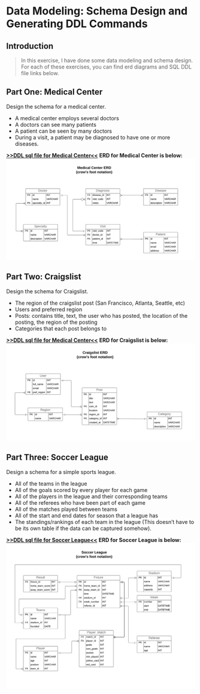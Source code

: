 # Data Modeling: Schema Design and Generating DDL Commands

## Introduction

> In this exercise, I have done some data modeling and schema design. For each of these exercises, you can find erd diagrams and SQL DDL file links below.

## Part One: Medical Center

Design the schema for a medical center.

* A medical center employs several doctors
* A doctors can see many patients
* A patient can be seen by many doctors
* During a visit, a patient may be diagnosed to have one or more diseases.

**[>>DDL sql file for Medical Center<<](ddl_sql\Medical_Center_DDL.sql)**
**ERD for Medical Center is below:**
![ERD for Medical Center](docs/Medical.jpeg)

## Part Two: Craigslist

Design the schema for Craigslist.

* The region of the craigslist post (San Francisco, Atlanta, Seattle, etc)
* Users and preferred region
* Posts: contains title, text, the user who has posted, the location of the posting, the region of the posting
* Categories that each post belongs to

**[>>DDL sql file for Medical Center<<](ddl_sql\Craigslist_DDL.sql)**
**ERD for Craigslist is below:**
![ERD for Craigslist](docs/Craigslist.jpeg)

## Part Three: Soccer League

Design a schema for a simple sports league. 

* All of the teams in the league
* All of the goals scored by every player for each game
* All of the players in the league and their corresponding teams
* All of the referees who have been part of each game
* All of the matches played between teams
* All of the start and end dates for season that a league has
* The standings/rankings of each team in the league (This doesn’t have to be its own table if the data can be captured somehow).

**[>>DDL sql file for Soccer League<<](ddl_sql\Soccer_League_DDL.sql)**
**ERD for Soccer League is below:**
![ERD for Soccer League](docs/Soccer.jpeg)
